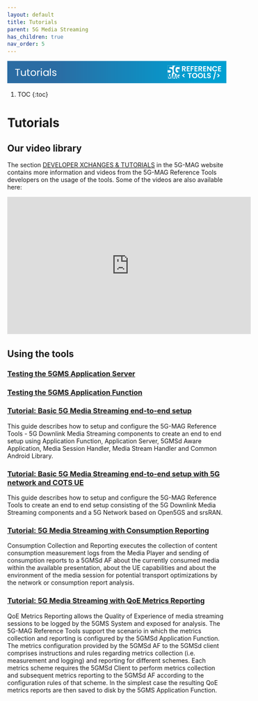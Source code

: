 ```yaml
---
layout: default
title: Tutorials
parent: 5G Media Streaming
has_children: true
nav_order: 5
---
```

<img src="../../assets/images/Banner_Tutorials.png" /> 

1. TOC
{:toc}

# Tutorials

## Our video library
The section [DEVELOPER XCHANGES & TUTORIALS](https://www.5g-mag.com/tutorials) in the 5G-MAG website contains more information and videos from the 5G-MAG Reference Tools developers on the usage of the tools. Some of the videos are also available here:

<iframe width="560" height="315" src="https://www.youtube.com/embed/videoseries?si=AmxsuFLQ8V_PZD0G&amp;list=PLFqKJZ78_IWUibB6dMiabaVNDFLSGBWlx" title="YouTube video player" frameborder="0" allow="accelerometer; autoplay; clipboard-write; encrypted-media; gyroscope; picture-in-picture; web-share" referrerpolicy="strict-origin-when-cross-origin" allowfullscreen></iframe>

## Using the tools
### [Testing the 5GMS Application Server](./tutorials/testing-AS.html)

### [Testing the 5GMS Application Function](./tutorials/testing-AF.html)

### [Tutorial: Basic 5G Media Streaming end-to-end setup](./tutorials/end-to-end.html)
This guide describes how to setup and configure the 5G-MAG Reference Tools - 5G Downlink Media Streaming components to create an end to end setup using Application Function, Application Server, 5GMSd Aware Application, Media Session Handler, Media Stream Handler and Common Android Library.

### [Tutorial: Basic 5G Media Streaming end-to-end setup with 5G network and COTS UE](./tutorials/end-to-end-with-5g.html)
This guide describes how to setup and configure the 5G-MAG Reference Tools to create an end to end setup consisting of the 5G Downlink Media Streaming components and a 5G Network based on Open5GS and srsRAN.

### [Tutorial: 5G Media Streaming with Consumption Reporting](./tutorials/consumption-reporting.html)
Consumption Collection and Reporting executes the collection of content consumption measurement logs from the Media Player and sending of consumption reports to a 5GMSd AF about the currently consumed media within the available presentation, about the UE capabilities and about the environment of the media session for potential transport optimizations by the network or consumption report analysis.

### [Tutorial: 5G Media Streaming with QoE Metrics Reporting](./tutorials/metrics-reporting.html)
QoE Metrics Reporting allows the Quality of Experience of media streaming sessions to be logged by the 5GMS System and exposed for analysis. The 5G-MAG Reference Tools support the scenario in which the metrics collection and reporting is configured by the 5GMSd Application Function. The metrics configuration provided by the 5GMSd AF to the 5GMSd client comprises instructions and rules regarding metrics collection (i.e. measurement and logging) and reporting for different schemes. Each metrics scheme requires the 5GMSd Client to perform metrics collection and subsequent metrics reporting to the 5GMSd AF according to the configuration rules of that scheme. In the simplest case the resulting QoE metrics reports are then saved to disk by the 5GMS Application Function.
